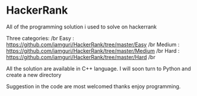 # HackerRank

All of the programming solution i used to solve on hackerrank

Three categories: /br
Easy : https://github.com/iamguri/HackerRank/tree/master/Easy /br
Medium : https://github.com/iamguri/HackerRank/tree/master/Medium /br
Hard : https://github.com/iamguri/HackerRank/tree/master/Hard /br

All the solution are available in C++ language.
I will soon turn to Python and create a new directory 

Suggestion in the code are most welcomed thanks enjoy programming.
